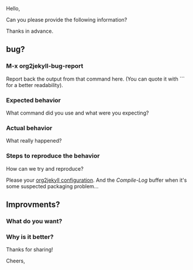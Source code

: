 Hello,

Can you please provide the following information?

Thanks in advance.

## bug?

### M-x org2jekyll-bug-report

Report back the output from that command here.
(You can quote it with ``` for a better readability).

### Expected behavior

What command did you use and what were you expecting?

### Actual behavior

What really happened?

### Steps to reproduce the behavior

How can we try and reproduce?

Please your [org2jekyll configuration](https://github.com/ardumont/org2jekyll#setup).
And the *Compile-Log* buffer when it's some suspected packaging problem...


## Improvments?

### What do you want?

### Why is it better?

Thanks for sharing!

Cheers,
